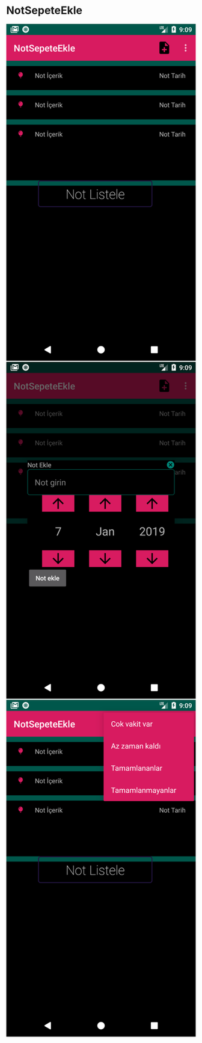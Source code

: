 # NotSepeteEkle
![](Screenshot_1546852180.png)
![](Screenshot_1546852181.png)
![](Screenshot_1546852185.png)
